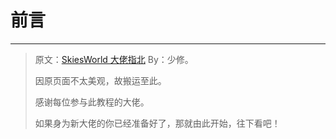 # 前言

---

> 原文：[SkiesWorld 大佬指北](https://help.skiesworld.com/) By：少修。
>
> 因原页面不太美观，故搬运至此。
>
> 感谢每位参与此教程的大佬。
>
> 如果身为新大佬的你已经准备好了，那就由此开始，往下看吧！

